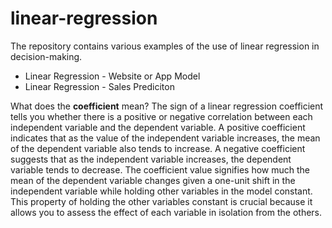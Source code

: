 # linear-regression
The repository contains various examples of the use of linear regression in decision-making.

- Linear Regression - Website or App Model
- Linear Regression - Sales Prediciton


What does the **coefficient** mean? The sign of a linear regression coefficient tells you whether there is a positive or negative correlation between each independent variable and the dependent variable. A positive coefficient indicates that as the value of the independent variable increases, the mean of the dependent variable also tends to increase. A negative coefficient suggests that as the independent variable increases, the dependent variable tends to decrease.  The coefficient value signifies how much the mean of the dependent variable changes given a one-unit shift in the independent variable while holding other variables in the model constant. This property of holding the other variables constant is crucial because it allows you to assess the effect of each variable in isolation from the others.
